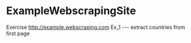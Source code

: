 # ExampleWebscrapingSite
Exercise http://example.webscraping.com 
Ex_1 --- extract countries from first page
